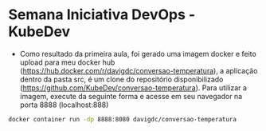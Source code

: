 # Semana Iniciativa DevOps - KubeDev

- Como resultado da primeira aula, foi gerado uma imagem docker e feito upload para meu docker hub (https://hub.docker.com/r/davigdc/conversao-temperatura), a aplicação dentro da pasta src, é um clone do repositório disponibilizado (https://github.com/KubeDev/conversao-temperatura). Para utilizar a imagem, execute da seguinte forma e acesse em seu navegador na porta 8888 (localhost:888)

``` bash
docker container run -dp 8888:8080 davigdc/conversao-temperatura
```